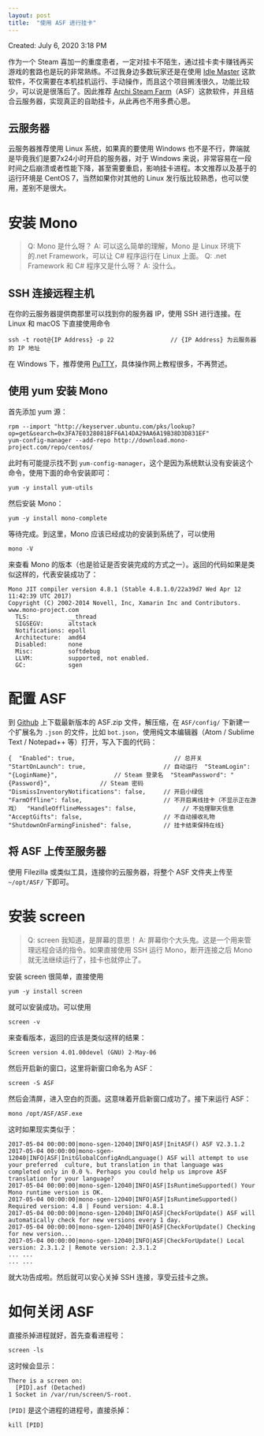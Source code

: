 ```yaml
---
layout: post
title:  "使用 ASF 进行挂卡"
---
```


Created: July 6, 2020 3:18 PM

作为一个 Steam 喜加一的重度患者，一定对挂卡不陌生，通过挂卡卖卡赚钱再买游戏的套路也是玩的非常熟练。不过我身边多数玩家还是在使用 [Idle Master](http://www.steamidlemaster.com/) 这款软件，不仅需要在本机挂机运行、手动操作，而且这个项目搁浅很久，功能比较少，可以说是很落后了。因此推荐 [Archi Steam Farm](https://github.com/JustArchi/ArchiSteamFarm)（ASF）这款软件，并且结合云服务器，实现真正的自助挂卡，从此再也不用多费心思。

## 云服务器

云服务器推荐使用 Linux 系统，如果真的要使用 Windows 也不是不行，弊端就是毕竟我们是要7x24小时开启的服务器，对于 Windows 来说，非常容易在一段时间之后崩溃或者性能下降，甚至需要重启，影响挂卡进程。本文推荐以及基于的运行环境是 CentOS 7，当然如果你对其他的 Linux 发行版比较熟悉，也可以使用，差别不是很大。

# 安装 Mono

> Q: Mono 是什么呀？ A: 可以这么简单的理解，Mono 是 Linux 环境下的.net Framework，可以让 C# 程序运行在 Linux 上面。 Q: .net Framework 和 C# 程序又是什么呀？ A: 没什么。
> 

## SSH 连接远程主机

在你的云服务器提供商那里可以找到你的服务器 IP，使用 SSH 进行连接。在 Linux 和 macOS 下直接使用命令

```
ssh -t root@{IP Address} -p 22                // {IP Address} 为云服务器的 IP 地址
```

在 Windows 下，推荐使用 [PuTTY](http://www.putty.org/)，具体操作网上教程很多，不再赘述。

## 使用 yum 安装 Mono

首先添加 yum 源：

```
rpm --import "http://keyserver.ubuntu.com/pks/lookup?op=get&search=0x3FA7E0328081BFF6A14DA29AA6A19B38D3D831EF"
yum-config-manager --add-repo http://download.mono-project.com/repo/centos/
```

此时有可能提示找不到 `yum-config-manager`，这个是因为系统默认没有安装这个命令，使用下面的命令安装即可：

```
yum -y install yum-utils
```

然后安装 Mono：

```
yum -y install mono-complete
```

等待完成。到这里，Mono 应该已经成功的安装到系统了，可以使用

```
mono -V
```

来查看 Mono 的版本（也是验证是否安装完成的方式之一）。返回的代码如果是类似这样的，代表安装成功了：

```
Mono JIT compiler version 4.8.1 (Stable 4.8.1.0/22a39d7 Wed Apr 12 11:42:39 UTC 2017)
Copyright (C) 2002-2014 Novell, Inc, Xamarin Inc and Contributors. www.mono-project.com
  TLS:           __thread
  SIGSEGV:       altstack
  Notifications: epoll
  Architecture:  amd64
  Disabled:      none
  Misc:          softdebug
  LLVM:          supported, not enabled.
  GC:            sgen
```

# 配置 ASF

到 [Github](https://github.com/JustArchi/ArchiSteamFarm/releases) 上下载最新版本的 ASF.zip 文件，解压缩，在 `ASF/config/` 下新建一个扩展名为 `.json` 的文件，比如 `bot.json`，使用纯文本编辑器（Atom / Sublime Text / Notepad++ 等）打开，写入下面的代码：

```
{  "Enabled": true,                            // 总开关  "StartOnLaunch": true,                      // 自动运行  "SteamLogin": "{LoginName}",                // Steam 登录名  "SteamPassword": "{Password}",              // Steam 密码  "DismissInventoryNotifications": false,     // 开启小绿信  "FarmOffline": false,                       // 不开启离线挂卡（不显示正在游戏）  "HandleOfflineMessages": false,             // 不处理聊天信息  "AcceptGifts": false,                       // 不自动接收礼物  "ShutdownOnFarmingFinished": false,         // 挂卡结束保持在线}
```

## 将 ASF 上传至服务器

使用 Filezilla 或类似工具，连接你的云服务器，将整个 ASF 文件夹上传至 `~/opt/ASF/` 下即可。

# 安装 screen

> Q: screen 我知道，是屏幕的意思！ A: 屏幕你个大头鬼。这是一个用来管理远程会话的指令。如果直接使用 SSH 运行 Mono，断开连接之后 Mono 就无法继续运行了，挂卡也就停止了。
> 

安装 screen 很简单，直接使用

```
yum -y install screen
```

就可以安装成功。可以使用

```
screen -v
```

来查看版本，返回的应该是类似这样的结果：

```
Screen version 4.01.00devel (GNU) 2-May-06
```

然后开启新的窗口，这里将新窗口命名为 ASF：

```
screen -S ASF
```

然后会清屏，进入空白的页面。这意味着开启新窗口成功了。接下来运行 ASF：

```
mono /opt/ASF/ASF.exe
```

这时如果现实类似于：

```
2017-05-04 00:00:00|mono-sgen-12040|INFO|ASF|InitASF() ASF V2.3.1.2
2017-05-04 00:00:00|mono-sgen-12040|INFO|ASF|InitGlobalConfigAndLanguage() ASF will attempt to use your preferred  culture, but translation in that language was completed only in 0.0 %. Perhaps you could help us improve ASF translation for your language?
2017-05-04 00:00:00|mono-sgen-12040|INFO|ASF|IsRuntimeSupported() Your Mono runtime version is OK.
2017-05-04 00:00:00|mono-sgen-12040|INFO|ASF|IsRuntimeSupported() Required version: 4.8 | Found version: 4.8.1
2017-05-04 00:00:00|mono-sgen-12040|INFO|ASF|CheckForUpdate() ASF will automatically check for new versions every 1 day.
2017-05-04 00:00:00|mono-sgen-12040|INFO|ASF|CheckForUpdate() Checking for new version...
2017-05-04 00:00:00|mono-sgen-12040|INFO|ASF|CheckForUpdate() Local version: 2.3.1.2 | Remote version: 2.3.1.2
... ...
... ...
```

就大功告成啦。然后就可以安心关掉 SSH 连接，享受云挂卡之旅。

# 如何关闭 ASF

直接杀掉进程就好，首先查看进程号：

```
screen -ls
```

这时候会显示：

```
There is a screen on:
  [PID].asf (Detached)
1 Socket in /var/run/screen/S-root.
```

`[PID]` 是这个进程的进程号，直接杀掉：

```
kill [PID]
```